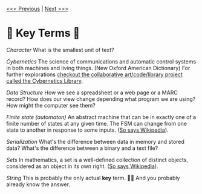 [<<< Previous](why-regex.md) | [Next >>>](basics.md)

# :key: Key Terms :key:

*Character* What is the smallest unit of text?

*Cybernetics* The science of communications and automatic control systems in both machines and living things. (New Oxford American Dictionary) For further explorations [checkout the collaborative art/code/library project called the Cybernetics Library](https://cybernetics.social/).

*Data Structure* How we see a spreadsheet or a web page or a MARC record? How does our view change depending what program we are using? How might the computer see them?

*Finite state (automaton)* An abstract machine that can be in exactly one of a finite number of states at any given time. The FSM can change from one state to another in response to some inputs. ([So says Wikipedia](https://en.wikipedia.org/wiki/Finite-state_machine)).

*Serialization* What's the difference between data in memory and stored data? What's the difference between a binary and a text file?

*Sets* In mathematics, a set is a well-defined collection of distinct objects, considered as an object in its own right. ([So says Wikipedia](https://en.wikipedia.org/wiki/Set_(mathematics))).

*String* This is probably the only actual **key** term. :woman_shrugging: And you probably already know the answer.
